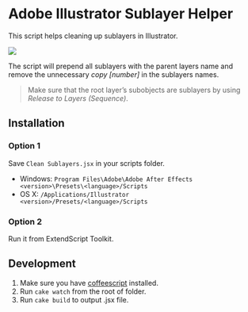 # Adobe Illustrator Sublayer Helper

This script helps cleaning up sublayers in Illustrator. 

![](https://s3-us-west-2.amazonaws.com/sebastienlavoie.personal/adobe-illustrator-sublayers-cleaner.png)

The script will prepend all sublayers with the parent layers name and remove the unnecessary *copy [number]* in the sublayers names.

> Make sure that the root layer’s subobjects are sublayers by using *Release to Layers (Sequence)*.

## Installation

### Option 1

Save `Clean Sublayers.jsx` in your scripts folder.

- Windows: `Program Files\Adobe\Adobe After Effects <version>\Presets\<language>/Scripts`
- OS X: `/Applications/Illustrator <version>/Presets/<language>/Scripts`

### Option 2

Run it from ExtendScript Toolkit.

## Development

1. Make sure you have [coffeescript](http://coffeescript.org) installed.
2. Run `cake watch` from the root of folder.
3. Run `cake build` to output .jsx file.
